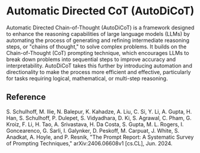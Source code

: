 # Automatic Directed CoT (AutoDiCoT)
Automatic Directed Chain-of-Thought (AutoDiCoT) is a framework designed to enhance the reasoning capabilities of large language models (LLMs) by automating the process of generating and refining intermediate reasoning steps, or "chains of thought," to solve complex problems. It builds on the Chain-of-Thought (CoT) prompting technique, which encourages LLMs to break down problems into sequential steps to improve accuracy and interpretability. AutoDiCoT takes this further by introducing automation and directionality to make the process more efficient and effective, particularly for tasks requiring logical, mathematical, or multi-step reasoning.
## Reference
S. Schulhoff, M. Ilie, N. Balepur, K. Kahadze, A. Liu, C. Si, Y. Li, A. Gupta, H. Han, S. Schulhoff, P. Dulepet, S. Vidyadhara, D. Ki, S. Agrawal, C. Pham, G. Kroiz, F. Li, H. Tao, A. Srivastava, H. Da Costa, S. Gupta, M. L. Rogers, I. Goncearenco, G. Sarli, I. Galynker, D. Peskoff, M. Carpuat, J. White, S. Anadkat, A. Hoyle, and P. Resnik, "The Prompt Report: A Systematic Survey of Prompting Techniques," arXiv:2406.06608v1 [cs.CL], Jun. 2024.
